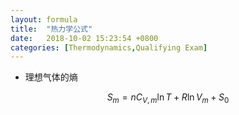 ```yaml
---
layout: formula
title:  "热力学公式"
date:   2018-10-02 15:23:54 +0800
categories: [Thermodynamics,Qualifying Exam]
---
```


* 理想气体的熵

$$
S_m=nC_{V,m}\ln T+R\ln V_m+S_0
$$